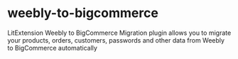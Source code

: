# weebly-to-bigcommerce
 LitExtension Weebly to BigCommerce Migration plugin allows you to migrate your products, orders, customers, passwords and other data from Weebly to BigCommerce automatically
